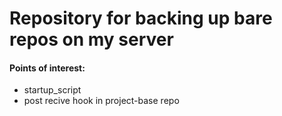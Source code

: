 # Repository for backing up bare repos on my server

#### Points of interest:
- startup_script
- post recive hook in project-base repo
